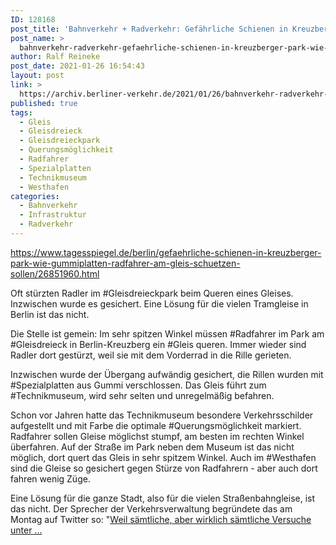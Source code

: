 ```yaml
---
ID: 128168
post_title: 'Bahnverkehr + Radverkehr: Gefährliche Schienen in Kreuzberger Park Wie Gummiplatten Radfahrer am Gleis schützen sollen, aus Der Tagesspiegel'
post_name: >
  bahnverkehr-radverkehr-gefaehrliche-schienen-in-kreuzberger-park-wie-gummiplatten-radfahrer-am-gleis-schuetzen-sollen-aus-der-tagesspiegel
author: Ralf Reineke
post_date: 2021-01-26 16:54:43
layout: post
link: >
  https://archiv.berliner-verkehr.de/2021/01/26/bahnverkehr-radverkehr-gefaehrliche-schienen-in-kreuzberger-park-wie-gummiplatten-radfahrer-am-gleis-schuetzen-sollen-aus-der-tagesspiegel/
published: true
tags:
  - Gleis
  - Gleisdreieck
  - Gleisdreieckpark
  - Querungsmöglichkeit
  - Radfahrer
  - Spezialplatten
  - Technikmuseum
  - Westhafen
categories:
  - Bahnverkehr
  - Infrastruktur
  - Radverkehr
---
```

https://www.tagesspiegel.de/berlin/gefaehrliche-schienen-in-kreuzberger-park-wie-gummiplatten-radfahrer-am-gleis-schuetzen-sollen/26851960.html

Oft stürzten Radler im #Gleisdreieckpark beim Queren eines Gleises. Inzwischen wurde es gesichert. Eine Lösung für die vielen Tramgleise in Berlin ist das nicht.

Die Stelle ist gemein: Im sehr spitzen Winkel müssen #Radfahrer im Park am #Gleisdreieck in Berlin-Kreuzberg ein #Gleis queren. Immer wieder sind Radler dort gestürzt, weil sie mit dem Vorderrad in die Rille gerieten.

Inzwischen wurde der Übergang aufwändig gesichert, die Rillen wurden mit #Spezialplatten aus Gummi verschlossen. Das Gleis führt zum #Technikmuseum, wird sehr selten und unregelmäßig befahren.

Schon vor Jahren hatte das Technikmuseum besondere Verkehrsschilder aufgestellt und mit Farbe die optimale #Querungsmöglichkeit markiert. Radfahrer sollen Gleise möglichst stumpf, am besten im rechten Winkel überfahren. Auf der Straße im Park neben dem Museum ist das nicht möglich, dort quert das Gleis in sehr spitzem Winkel. Auch im #Westhafen sind die Gleise so gesichert gegen Stürze von Radfahrern - aber auch dort fahren wenig Züge.

Eine Lösung für die ganze Stadt, also für die vielen Straßenbahngleise, ist das nicht. Der Sprecher der Verkehrsverwaltung begründete das am Montag auf Twitter so: "<a href="https://www.tagesspiegel.de/berlin/gefaehrliche-schienen-in-kreuzberger-park-wie-gummiplatten-radfahrer-am-gleis-schuetzen-sollen/26851960.html">Weil sämtliche, aber wirklich sämtliche Versuche unter ...</a>